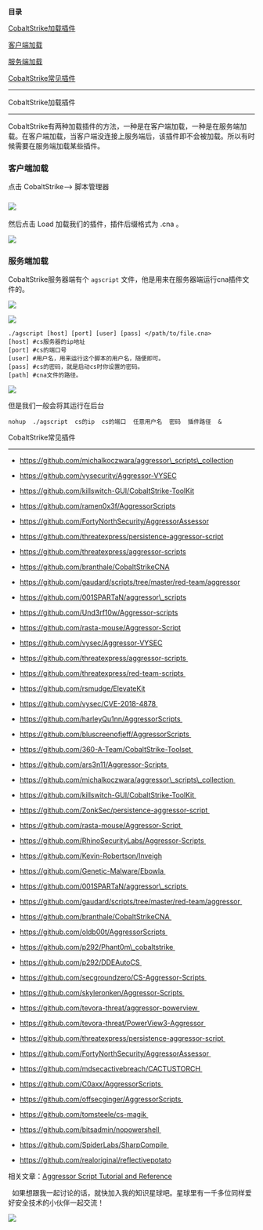 **目录**

[CobaltStrike加载插件](#t0 "CobaltStrike加载插件")

[客户端加载](#t1 "客户端加载")

[服务端加载](#t2 "服务端加载")

[CobaltStrike常见插件](#t3 "CobaltStrike常见插件")

* * *

CobaltStrike加载插件
----------------

CobaltStrike有两种加载插件的方法，一种是在客户端加载，一种是在服务端加载。在客户端加载，当客户端没连接上服务端后，该插件即不会被加载。所以有时候需要在服务端加载某些插件。

### 客户端加载

点击 CobaltStrike——> 脚本管理器

### ![](https://img-blog.csdnimg.cn/20200623210758887.png?x-oss-process=image/watermark,type_ZmFuZ3poZW5naGVpdGk,shadow_10,text_aHR0cHM6Ly9ibG9nLmNzZG4ubmV0L3FxXzM2MTE5MTky,size_16,color_FFFFFF,t_70)

然后点击 Load 加载我们的插件，插件后缀格式为 .cna 。

![](https://img-blog.csdnimg.cn/20200623210906253.png?x-oss-process=image/watermark,type_ZmFuZ3poZW5naGVpdGk,shadow_10,text_aHR0cHM6Ly9ibG9nLmNzZG4ubmV0L3FxXzM2MTE5MTky,size_16,color_FFFFFF,t_70)

### 服务端加载

CobaltStrike服务器端有个 `agscript` 文件，他是用来在服务器端运行cna插件文件的。

![](https://img-blog.csdnimg.cn/2020062321123042.png?x-oss-process=image/watermark,type_ZmFuZ3poZW5naGVpdGk,shadow_10,text_aHR0cHM6Ly9ibG9nLmNzZG4ubmV0L3FxXzM2MTE5MTky,size_16,color_FFFFFF,t_70)

![](https://img-blog.csdnimg.cn/20200623211324298.png?x-oss-process=image/watermark,type_ZmFuZ3poZW5naGVpdGk,shadow_10,text_aHR0cHM6Ly9ibG9nLmNzZG4ubmV0L3FxXzM2MTE5MTky,size_16,color_FFFFFF,t_70)

```
./agscript [host] [port] [user] [pass] </path/to/file.cna>       
[host] #cs服务器的ip地址      
[port] #cs的端口号      
[user] #用户名，用来运行这个脚本的用户名，随便即可。      
[pass] #cs的密码，就是启动cs时你设置的密码。      
[path] #cna文件的路径。
```


![](https://img-blog.csdnimg.cn/20200623212312243.png)

但是我们一般会将其运行在后台

```
nohup  ./agscript  cs的ip  cs的端口  任意用户名  密码  插件路径  &
```


CobaltStrike常见插件
----------------

*   https://github.com/michalkoczwara/aggressor\_scripts\_collection
*   https://github.com/vysecurity/Aggressor-VYSEC
*   https://github.com/killswitch-GUI/CobaltStrike-ToolKit
*   https://github.com/ramen0x3f/AggressorScripts
*   https://github.com/FortyNorthSecurity/AggressorAssessor
*   https://github.com/threatexpress/persistence-aggressor-script
*   https://github.com/threatexpress/aggressor-scripts
*   https://github.com/branthale/CobaltStrikeCNA
*   https://github.com/gaudard/scripts/tree/master/red-team/aggressor
*   https://github.com/001SPARTaN/aggressor\_scripts
*   https://github.com/Und3rf10w/Aggressor-scripts
*   https://github.com/rasta-mouse/Aggressor-Script
*   https://github.com/vysec/Aggressor-VYSEC
*   https://github.com/threatexpress/aggressor-scripts 
*   https://github.com/threatexpress/red-team-scripts 
*   https://github.com/rsmudge/ElevateKit
*   https://github.com/vysec/CVE-2018-4878 
*   https://github.com/harleyQu1nn/AggressorScripts 
*   https://github.com/bluscreenofjeff/AggressorScripts 
*   https://github.com/360-A-Team/CobaltStrike-Toolset 
*   https://github.com/ars3n11/Aggressor-Scripts 
*   https://github.com/michalkoczwara/aggressor\_scripts\_collection 
*   https://github.com/killswitch-GUI/CobaltStrike-ToolKit 
*   https://github.com/ZonkSec/persistence-aggressor-script 
*   https://github.com/rasta-mouse/Aggressor-Script 
*   https://github.com/RhinoSecurityLabs/Aggressor-Scripts 
*   https://github.com/Kevin-Robertson/Inveigh
*   https://github.com/Genetic-Malware/Ebowla 
*   https://github.com/001SPARTaN/aggressor\_scripts 
*   https://github.com/gaudard/scripts/tree/master/red-team/aggressor 
*   https://github.com/branthale/CobaltStrikeCNA 
*   https://github.com/oldb00t/AggressorScripts 
*   https://github.com/p292/Phant0m\_cobaltstrike 
*   https://github.com/p292/DDEAutoCS 
*   https://github.com/secgroundzero/CS-Aggressor-Scripts 
*   https://github.com/skyleronken/Aggressor-Scripts 
*   https://github.com/tevora-threat/aggressor-powerview 
*   https://github.com/tevora-threat/PowerView3-Aggressor 
*   https://github.com/threatexpress/persistence-aggressor-script 
*   https://github.com/FortyNorthSecurity/AggressorAssessor 
*   https://github.com/mdsecactivebreach/CACTUSTORCH 
*   https://github.com/C0axx/AggressorScripts 
*   https://github.com/offsecginger/AggressorScripts 
*   https://github.com/tomsteele/cs-magik 
*   https://github.com/bitsadmin/nopowershell 
*   https://github.com/SpiderLabs/SharpCompile 
*   https://github.com/realoriginal/reflectivepotato

相关文章：[Aggressor Script Tutorial and Reference](https://www.cobaltstrike.com/aggressor-script/index.html "Aggressor Script Tutorial and Reference")

  如果想跟我一起讨论的话，就快加入我的知识星球吧。星球里有一千多位同样爱好安全技术的小伙伴一起交流！

![](https://img-blog.csdnimg.cn/1219ed79e9ed449d85d27b732cda5ea6.jpg)